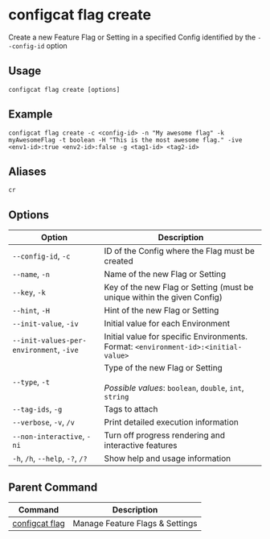 # configcat flag create
Create a new Feature Flag or Setting in a specified Config identified by the `--config-id` option
## Usage
```
configcat flag create [options]
```
## Example
```
configcat flag create -c <config-id> -n "My awesome flag" -k myAwesomeFlag -t boolean -H "This is the most awesome flag." -ive <env1-id>:true <env2-id>:false -g <tag1-id> <tag2-id>
```
## Aliases
`cr`
## Options
| Option | Description |
| ------ | ----------- |
| `--config-id`, `-c` | ID of the Config where the Flag must be created |
| `--name`, `-n` | Name of the new Flag or Setting |
| `--key`, `-k` | Key of the new Flag or Setting (must be unique within the given Config) |
| `--hint`, `-H` | Hint of the new Flag or Setting |
| `--init-value`, `-iv` | Initial value for each Environment |
| `--init-values-per-environment`, `-ive` | Initial value for specific Environments. Format: `<environment-id>:<initial-value>` |
| `--type`, `-t` | Type of the new Flag or Setting<br/><br/>*Possible values*: `boolean`, `double`, `int`, `string` |
| `--tag-ids`, `-g` | Tags to attach |
| `--verbose`, `-v`, `/v` | Print detailed execution information |
| `--non-interactive`, `-ni` | Turn off progress rendering and interactive features |
| `-h`, `/h`, `--help`, `-?`, `/?` | Show help and usage information |
## Parent Command
| Command | Description |
| ------ | ----------- |
| [configcat flag](configcat-flag.md) | Manage Feature Flags & Settings |
